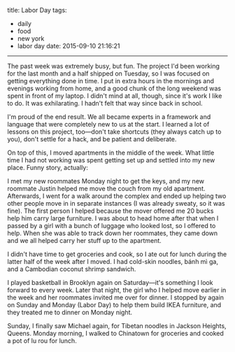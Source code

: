 title: Labor Day
tags:
  - daily
  - food
  - new york
  - labor day
date: 2015-09-10 21:16:21
---

The past week was extremely busy, but fun. The project I'd been working for the last month and a half shipped on Tuesday, so I was focused on getting everything done in time. I put in extra hours in the mornings and evenings working from home, and a good chunk of the long weekend was spent in front of my laptop. I didn't mind at all, though, since it's work I like to do. It was exhilarating. I hadn't felt that way since back in school.

I'm proud of the end result. We all became experts in a framework and language that were completely new to us at the start. I learned a lot of lessons on this project, too—don't take shortcuts (they always catch up to you), don't settle for a hack, and be patient and deliberate.

On top of this, I moved apartments in the middle of the week. What little time I had not working was spent getting set up and settled into my new place. Funny story, actually:

I met my new roommates Monday night to get the keys, and my new roommate Justin helped me move the couch from my old apartment. Afterwards, I went for a walk around the complex and ended up helping two other people move in in separate instances (I was already sweaty, so it was fine). The first person I helped because the mover offered me 20 bucks help him carry large furniture. I was about to head home after that when I passed by a girl with a bunch of luggage who looked lost, so I offered to help. When she was able to track down her roommates, they came down and we all helped carry her stuff up to the apartment.

I didn't have time to get groceries and cook, so I ate out for lunch during the latter half of the week after I moved. I had cold-skin noodles, bánh mì ga, and a Cambodian coconut shrimp sandwich.

I played basketball in Brooklyn again on Saturday—it's something I look forward to every week. Later that night, the girl who I helped move earlier in the week and her roommates invited me over for dinner. I stopped by again on Sunday and Monday (Labor Day) to help them build IKEA furniture, and they treated me to dinner on Monday night.

Sunday, I finally saw Michael again, for Tibetan noodles in Jackson Heights, Queens. Monday morning, I walked to Chinatown for groceries and cooked a pot of lu rou for lunch.
